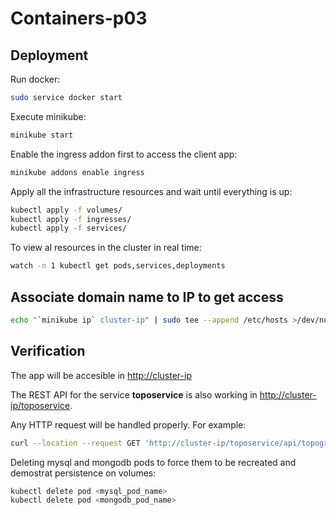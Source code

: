 # Containers-p03

## Deployment

Run docker:

```sh
sudo service docker start
```

Execute minikube:

```sh
minikube start
```

Enable the ingress addon first to access the client app:

```sh
minikube addons enable ingress
```

Apply all the infrastructure resources and wait until everything is up:

```sh
kubectl apply -f volumes/
kubectl apply -f ingresses/
kubectl apply -f services/
```

To view al resources in the cluster in real time:

```sh
watch -n 1 kubectl get pods,services,deployments
```

## Associate domain name to IP to get access

```sh
echo "`minikube ip` cluster-ip" | sudo tee --append /etc/hosts >/dev/null
```

## Verification

The app will be accesible in [http://cluster-ip](http://cluster-ip)

The REST API for the service **toposervice** is also working in [http://cluster-ip/toposervice](http://cluster-ip/toposervice).

Any HTTP request will be handled properly. For example:

```sh
curl --location --request GET 'http://cluster-ip/toposervice/api/topographicdetails/sevilla'
```

Deleting mysql and mongodb pods to force them to be recreated and demostrat persistence on volumes:

```sh
kubectl delete pod <mysql_pod_name>
kubectl delete pod <mongodb_pod_name>
```
